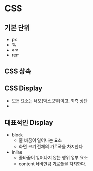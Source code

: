# CSS
## 기본 단위
- px
- %
- em
- rem

## CSS 상속

## CSS Display
- 모든 요소는 네모(박스모델)이고, 좌측 상단
- 
## 대표적인 Display
- block
  - 줄 바꿈이 일어나는 요소
  - 화면 크기 전체의 가로폭을 차지한다
- inline
  - 줄바꿈이 일어나지 않는 행위 일부 요소
  - content 너비만큼 가로폴을 차지한다.
